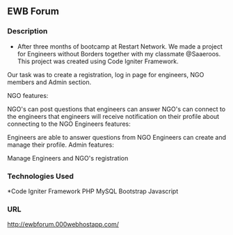 ## EWB Forum

### Description 
* After three months of bootcamp at Restart Network. We made a project for Engineers without Borders together with my classmate @Saaeroos. This project was created using Code Igniter Framework.

Our task was to create a registration, log in page for engineers, NGO members and Admin section.

NGO features:

NGO's can post questions that engineers can answer NGO's can connect to the engineers that engineers will receive notification on their profile about connecting to the NGO Engineers features:

Engineers are able to answer questions from NGO Engineers can create and manage their profile. Admin features:

Manage Engineers and NGO's registration

### Technologies Used 
*Code Igniter Framework 
PHP 
MySQL 
Bootstrap
Javascript

### URL 
http://ewbforum.000webhostapp.com/
